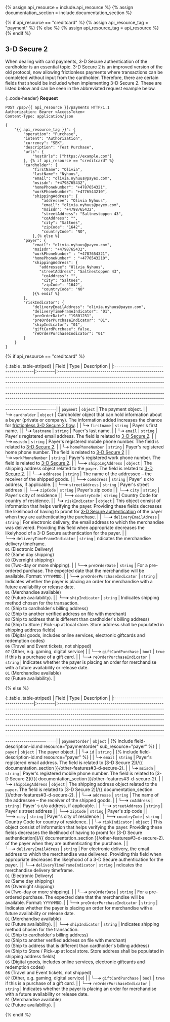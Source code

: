 {% assign api_resource = include.api_resource %}
{% assign documentation_section = include.documentation_section %}


{% if api_resource == "creditcard" %}
    {% assign api_resource_tag = "payment" %}
{% else %}
    {% assign api_resource_tag = api_resource %}
{% endif %}


## 3-D Secure 2

When dealing with card payments, 3-D Secure authentication of the
cardholder is an essential topic. 3-D Secure 2 is an improved version of the
old protocol, now allowing frictionless payments where transactions can be
completed without input from the cardholder. Therefore, there are certain fields
that should be included when implementing 3-D Secure 2. These are listed below
and can be seen in the abbreviated request example below.

{:.code-header}
**Request**

```http
POST /psp/{{ api_resource }}/payments HTTP/1.1
Authorization: Bearer <AccessToken>
Content-Type: application/json

{
    "{{ api_resource_tag }}": {
        "operation": "Purchase",
        "intent": "Authorization",
        "currency": "SEK",
        "description": "Test Purchase",
        "urls": {
            "hostUrls": ["https://example.com"]
        }, {% if api_resource == "creditcard" %}
        "cardholder": {
            "firstName": "Olivia",
            "lastName": "Nyhuus",
            "email": "olivia.nyhuus@payex.com",
            "msisdn": "+4798765432",
            "homePhoneNumber": "+4787654321",
            "workPhoneNumber": "+4776543210",
            "shippingAddress": {
                "addressee": "Olivia Nyhuus",
                "email": "olivia.nyhuus@payex.com",
                "msisdn": "+4798765432",
                "streetAddress": "Saltnestoppen 43",
                "coAddress": "",
                "city": "Saltnes",
                "zipCode": "1642",
                "countryCode": "NO",
            },{% else %}
        "payer": {
            "email": "olivia.nyhuus@payex.com",
            "msisdn": "+4798765432",
            "workPhoneNumber" : "+4787654321",
            "homePhoneNumber" : "+4776543210",
            "shippingAddress": {
               "addressee": "Olivia Nyhuus",
               "streetAddress": "Saltnestoppen 43",
                "coAddress": "",
                "city": "Saltnes",
                "zipCode": "1642",
                "countryCode": "NO"
            }{% endif %}
        },
        "riskIndicator": {
            "deliveryEmailAddress": "olivia.nyhuus@payex.com",
            "deliveryTimeFrameIndicator": "01",
            "preOrderDate": "19801231",
            "preOrderPurchaseIndicator": "01",
            "shipIndicator": "01",
            "giftCardPurchase": false,
            "reOrderPurchaseIndicator": "01"
        }
    }
}
```

{% if api_resource == "creditcard" %}

{:.table .table-striped}
| Field                                 | Type     | Description                                                                                                                                                                                                                                                                                                                                                                                                                                                                                                                                                      |
|:--------------------------------------|:---------|:-----------------------------------------------------------------------------------------------------------------------------------------------------------------------------------------------------------------------------------------------------------------------------------------------------------------------------------------------------------------------------------------------------------------------------------------------------------------------------------------------------------------------------------------------------------------|
| `payment`                             | `object` | The payment object.                                                                                                                                                                                                                                                                                                                                                                                                                                                                                                                                              |
| └➔&nbsp;`cardholder`                  | `object` | Cardholder object that can hold information about a buyer (private or company). The information added increases the chance for [frictionless 3-D Secure 2 flow][3ds2].                                                                                                                                                                                                                                                                                                                                                                                           |
| └➔&nbsp;`firstname`                   | `string` | Payer's first name.                                                                                                                                                                                                                                                                                                                                                                                                                                                                                                                                              |
| └➔&nbsp;`lastname`                    | `string` | Payer's last name.                                                                                                                                                                                                                                                                                                                                                                                                                                                                                                                                               |
| └➔&nbsp;`email`                       | `string` | Payer's registered email address. The field is related to [3-D Secure 2][3ds2].                                                                                                                                                                                                                                                                                                                                                                                                                                                                                  |
| └➔&nbsp;`msisdn`                      | `string` | Payer's registered mobile phone number. The field is related to [3-D Secure 2][3ds2].                                                                                                                                                                                                                                                                                                                                                                                                                                                                            |
| └➔&nbsp;`homePhoneNumber`             | `string` | Payer's registered home phone number. The field is related to [3-D Secure 2][3ds2]                                                                                                                                                                                                                                                                                                                                                                                                                                                                               |
| └➔&nbsp;`workPhoneNumber`             | `string` | Payer's registered work phone number. The field is related to [3-D Secure 2][3ds2].                                                                                                                                                                                                                                                                                                                                                                                                                                                                              |
| └─➔&nbsp;`shippingAddress`            | `object` | The shipping address object related to the `payer`. The field is related to [3-D Secure 2][3ds2].                                                                                                                                                                                                                                                                                                                                                                                                                                                                |
| └─➔&nbsp;`addresse`                   | `string` | The name of the addressee – the receiver of the shipped goods.                                                                                                                                                                                                                                                                                                                                                                                                                                                                                                   |
| └─➔&nbsp;`coAddress`                  | `string` | Payer' s c/o address, if applicable.                                                                                                                                                                                                                                                                                                                                                                                                                                                                                                                             |
| └─➔&nbsp;`streetAddress`              | `string` | Payer's street address                                                                                                                                                                                                                                                                                                                                                                                                                                                                                                                                           |
| └─➔&nbsp;`zipCode`                    | `string` | Payer's zip code                                                                                                                                                                                                                                                                                                                                                                                                                                                                                                                                                 |
| └─➔&nbsp;`city`                       | `string` | Payer's city of residence                                                                                                                                                                                                                                                                                                                                                                                                                                                                                                                                        |
| └─➔&nbsp;`countryCode`                | `string` | Country Code for country of residence.                                                                                                                                                                                                                                                                                                                                                                                                                                                                                                                           |
| └➔&nbsp;`riskIndicator`               | `object` | This object consist of information that helps verifying the payer. Providing these fields decreases the likelihood of having to promt for [3-D Secure authentication][3ds2] of the payer when they are authenticating the purchase.                                                                                                                                                                                                                                                                                                                              |
| └─➔&nbsp;`deliveryEmailAdress`        | `string` | For electronic delivery, the email address to which the merchandise was delivered. Providing this field when appropriate decreases the likelyhood of a 3-D Secure authentication for the payer.                                                                                                                                                                                                                                                                                                                                                                  |
| └─➔&nbsp;`deliveryTimeFrameIndicator` | `string` | ndicates the merchandise delivery timeframe. <br>`01` (Electronic Delivery) <br>`02` (Same day shipping) <br>`03` (Overnight shipping) <br>`04` (Two-day or more shipping).                                                                                                                                                                                                                                                                                                                                                                                      |
| └─➔&nbsp;`preOrderDate`               | `string` | For a pre-ordered purchase. The expected date that the merchandise will be available. Format: `YYYYMMDD`.                                                                                                                                                                                                                                                                                                                                                                                                                                                        |
| └─➔&nbsp;`preOrderPurchaseIndicator`  | `string` | Indicates whether the payer is placing an order for merchandise with a future availability or release date. <br>`01` (Merchandise available) <br>`02` (Future availability).                                                                                                                                                                                                                                                                                                                                                                                     |
| └─➔&nbsp;`shipIndicator`              | `string` | Indicates shipping method chosen for the transaction. <br>`01` (Ship to cardholder's billing address) <br>`02` (Ship to another verified address on file with merchant)<br>`03` (Ship to address that is different than cardholder's billing address)<br>`04` (Ship to Store / Pick-up at local store. Store address shall be populated in shipping address fields)<br>`05` (Digital goods, includes online services, electronic giftcards and redemption codes) <br>`06` (Travel and Event tickets, not shipped) <br>`07` (Other, e.g. gaming, digital service) |
| └─➔&nbsp;`giftCardPurchase`           | `bool`   | `true` if this is a purchase of a gift card.                                                                                                                                                                                                                                                                                                                                                                                                                                                                                                                     |
| └─➔&nbsp;`reOrderPurchaseIndicator`   | `string` | Indicates whether the payer is placing an order for merchandise with a future availability or release date. <br>`01` (Merchandise available) <br>`02` (Future availability).                                                                                                                                                                                                                                                                                                                                                                                     |

{% else %}

{:.table .table-striped}
| Field                                 | Type     | Description                                                                                                                                                                                                                                                                                                                                                                                                                                                                                                                                                      |
|:--------------------------------------|:---------|:-----------------------------------------------------------------------------------------------------------------------------------------------------------------------------------------------------------------------------------------------------------------------------------------------------------------------------------------------------------------------------------------------------------------------------------------------------------------------------------------------------------------------------------------------------------------|
| `paymentorder`                        | `object` | {% include field-description-id.md resource="paymentorder" sub_resource="payer" %}                                                                                                                                                                                                                                                                                                                                                                                                                                                                               |
| `payer`                               | `object` | The payer object.                                                                                                                                                                                                                                                                                                                                                                                                                                                                                                                                                |
| └➔&nbsp;`id`                          | `string` | {% include field-description-id.md resource="payer" %}                                                                                                                                                                                                                                                                                                                                                                                                                                                                                                           |
| └➔&nbsp;`email`                       | `string` | Payer's registered email address. The field is related to [3-D Secure 2](/{{ documentation_section }}/other-features#3-d-secure-2).                                                                                                                                                                                                                                                                                                                                                                                                                              |
| └➔&nbsp;`msisdn`                      | `string` | Payer's registered mobile phone number. The field is related to [3-D Secure 2](/{{ documentation_section }}/other-features#3-d-secure-2).                                                                                                                                                                                                                                                                                                                                                                                                                        |
| └➔&nbsp;`shippingAddress`             | `object` | The shipping address object related to the `payer`. The field is related to [3-D Secure 2](/{{ documentation_section }}/other-features#3-d-secure-2).                                                                                                                                                                                                                                                                                                                                                                                                            |
| └─➔&nbsp;`addresse`                   | `string` | The name of the addressee – the receiver of the shipped goods.                                                                                                                                                                                                                                                                                                                                                                                                                                                                                                   |
| └─➔&nbsp;`coAddress`                  | `string` | Payer' s c/o address, if applicable.                                                                                                                                                                                                                                                                                                                                                                                                                                                                                                                             |
| └─➔&nbsp;`streetAddress`              | `string` | Payer's street address                                                                                                                                                                                                                                                                                                                                                                                                                                                                                                                                           |
| └─➔&nbsp;`zipCode`                    | `string` | Payer's zip code                                                                                                                                                                                                                                                                                                                                                                                                                                                                                                                                                 |
| └─➔&nbsp;`city`                       | `string` | Payer's city of residence                                                                                                                                                                                                                                                                                                                                                                                                                                                                                                                                        |
| └─➔&nbsp;`countryCode`                | `string` | Country Code for country of residence.                                                                                                                                                                                                                                                                                                                                                                                                                                                                                                                           |
| └➔&nbsp;`riskIndicator`               | `object` | This object consist of information that helps verifying the payer. Providing these fields decreases the likelihood of having to promt for [3-D Secure authentication](/{{ documentation_section }}/other-features#3-d-secure-2). of the payer when they are authenticating the purchase.                                                                                                                                                                                                                                                                                                                                                                                                                        |
| └─➔&nbsp;`deliveryEmailAdress`        | `string` | For electronic delivery, the email address to which the merchandise was delivered. Providing this field when appropriate decreases the likelyhood of a 3-D Secure authentication for the payer.                                                                                                                                                                                                                                                                                                                                                                  |
| └─➔&nbsp;`deliveryTimeFrameIndicator` | `string` | ndicates the merchandise delivery timeframe. <br>`01` (Electronic Delivery) <br>`02` (Same day shipping) <br>`03` (Overnight shipping) <br>`04` (Two-day or more shipping).                                                                                                                                                                                                                                                                                                                                                                                      |
| └─➔&nbsp;`preOrderDate`               | `string` | For a pre-ordered purchase. The expected date that the merchandise will be available. Format: `YYYYMMDD`.                                                                                                                                                                                                                                                                                                                                                                                                                                                        |
| └─➔&nbsp;`preOrderPurchaseIndicator`  | `string` | Indicates whether the payer is placing an order for merchandise with a future availability or release date. <br>`01` (Merchandise available) <br>`02` (Future availability).                                                                                                                                                                                                                                                                                                                                                                                     |
| └─➔&nbsp;`shipIndicator`              | `string` | Indicates shipping method chosen for the transaction. <br>`01` (Ship to cardholder's billing address) <br>`02` (Ship to another verified address on file with merchant)<br>`03` (Ship to address that is different than cardholder's billing address)<br>`04` (Ship to Store / Pick-up at local store. Store address shall be populated in shipping address fields)<br>`05` (Digital goods, includes online services, electronic giftcards and redemption codes) <br>`06` (Travel and Event tickets, not shipped) <br>`07` (Other, e.g. gaming, digital service) |
| └─➔&nbsp;`giftCardPurchase`           | `bool`   | `true` if this is a purchase of a gift card.                                                                                                                                                                                                                                                                                                                                                                                                                                                                                                                     |
| └─➔&nbsp;`reOrderPurchaseIndicator`   | `string` | Indicates whether the payer is placing an order for merchandise with a future availability or release date. <br>`01` (Merchandise available) <br>`02` (Future availability).                                                                                                                                                                                                                                                                                                                                                                                     |


{% endif %}

[3ds2]: /payments/card/other-features#3-d-secure-2